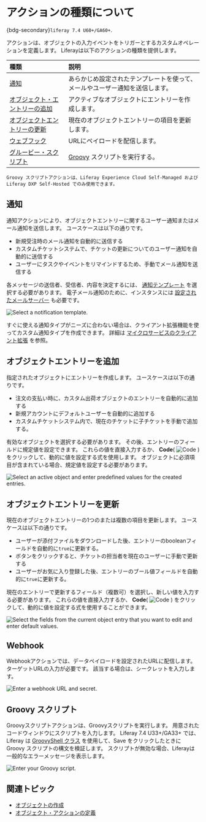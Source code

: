 # アクションの種類について

{bdg-secondary}`liferay 7.4 U60+/GA60+`.

アクションは、オブジェクトの入力イベントをトリガーとするカスタムオペレーションを定義します。 Liferayは以下のアクションの種類を提供します。

| 種類                                                   | 説明                                                        |
| :--------------------------------------------------- | :-------------------------------------------------------- |
| [通知](#notification)                       | あらかじめ設定されたテンプレートを使って、メールやユーザー通知を送信します。                    |
| [オブジェクト・エントリーの追加](#add-an-object-entry)   | アクティブなオブジェクトにエントリーを作成します。                                 |
| [オブジェクトエントリーの更新](#update-an-object-entry) | 現在のオブジェクトエントリーの項目を更新します。                                  |
| [ウェブフック](#webhook)                        | URLにペイロードを配信します。                                          |
| [グルービー・スクリプト](#groovy-script)             | [Groovy](https://groovy-lang.org/) スクリプトを実行する。 |

```{important}
Groovy スクリプトアクションは、Liferay Experience Cloud Self-Managed および Liferay DXP Self-Hosted でのみ使用できます。
```

<!--TASK: When Client Extensions documentation is ready, note that you can create custom object actions. -->

## 通知

通知アクションにより、オブジェクトエントリーに関するユーザー通知またはメール通知を送信します。 ユースケースは以下の通りです。

* 新規受注時のメール通知を自動的に送信する
* カスタムチケットシステムで、チケットの更新についてのユーザー通知を自動的に送信する
* ユーザーにタスクやイベントをリマインドするため、手動でメール通知を送信する

各メッセージの送信者、受信者、内容を決定するには、 [通知テンプレート](../../../../process-automation/notifications/creating-notification-templates.md) を選択する必要があります。 電子メール通知のために、インスタンスには [設定されたメールサーバー](../../../../installation-and-upgrades/setting-up-liferay/configuring-mail.md) も必要です。

![Select a notification template.](./understanding-action-types/images/01.png)

すぐに使える通知タイプがニーズに合わない場合は、クライアント拡張機能を使ってカスタム通知タイプを作成できます。 詳細は [マイクロサービスのクライアント拡張](../../../client-extensions/microservice-client-extensions.md) を参照。

## オブジェクトエントリーを追加

指定されたオブジェクトにエントリーを作成します。 ユースケースは以下の通りです。

* 注文の支払い時に、カスタム出荷オブジェクトのエントリーを自動的に追加する
* 新規アカウントにデフォルトユーザーを自動的に追加する
* カスタムチケットシステム内で、現在のチケットに子チケットを手動で追加する。

有効なオブジェクトを選択する必要があります。 その後、エントリーのフィールドに規定値を設定できます。 これらの値を直接入力するか、 **Code**( ![Code](../../../../images/icon-code.png) ) をクリックして、動的に値を設定する式を使用します。 オブジェクトに必須項目が含まれている場合、規定値を設定する必要があります。

![Select an active object and enter predefined values for the created entries.](./understanding-action-types/images/02.png)

## オブジェクトエントリーを更新

現在のオブジェクトエントリーの1つのまたは複数の項目を更新します。 ユースケースは以下の通りです。

* ユーザーが添付ファイルをダウンロードした後、エントリーのbooleanフィールドを自動的に`true`に更新する。
* ボタンをクリックすると、チケットの担当者を現在のユーザーに手動で更新する
* ユーザーがお気に入り登録した後、エントリーのブール値フィールドを自動的に`true`に更新する。

現在のエントリーで更新するフィールド（複数可）を選択し、新しい値を入力する必要があります。 これらの値を直接入力するか、 **Code**( ![Code](../../../../images/icon-code.png) ) をクリックして、動的に値を設定する式を使用することができます。

![Select the fields from the current object entry that you want to edit and enter default values.](./understanding-action-types/images/03.png)

## Webhook

Webhookアクションでは、データペイロードを設定されたURLに配信します。 ターゲットURLの入力が必要です。 該当する場合は、シークレットを入力します。

![Enter a webhook URL and secret.](./understanding-action-types/images/04.png)

<!--TASK: When Client Extensions documentation is ready, recommend using client extensions instead, since it can include OAuth. -->

## Groovy スクリプト

Groovyスクリプトアクションは、Groovyスクリプトを実行します。 用意されたコードウィンドウにスクリプトを入力します。 Liferay 7.4 U33+/GA33+ では、Liferay は [GroovyShell クラス](https://docs.groovy-lang.org/latest/html/api/groovy/lang/GroovyShell.html) を使用して、Save をクリックしたときに Groovy スクリプトの構文を検証します。 スクリプトが無効な場合、Liferayは一般的なエラーメッセージを表示します。

![Enter your Groovy script.](./understanding-action-types/images/05.png)

<!--TASK: When Client Extensions documentation is ready, recommend custom object actions instead of groovy scripts due to limitations. -->

## 関連トピック

* [オブジェクトの作成](../creating-objects.md)
* [オブジェクト・アクションの定義](./defining-object-actions.md)
